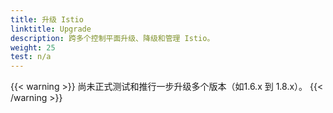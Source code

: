 ```yaml
---
title: 升级 Istio
linktitle: Upgrade
description: 跨多个控制平面升级、降级和管理 Istio。
weight: 25
test: n/a
---
```


{{< warning >}}
尚未正式测试和推行一步升级多个版本（如1.6.x 到 1.8.x）。
{{< /warning >}}
